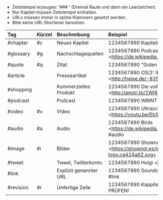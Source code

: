- Zeitstempel erzeugen: '### ' (Dreimal Raute und dann ein Leerzeichen).
- Nur Kapitel müssen Zeitstempel enthalten.
- URLs müssen immer in spitze Klammern gesetzt werden.
- Bitte keine URL-Shortener benutzen.

| Tag | Kürzel | Beschreibung | Beispiel |
|:-------|:----|:-------------|:---------|
|#chapter|#c|Neues Kapitel|1234567890 Kapitelname #c|
|#glossary|#g|Nachschlagequellen|1234567890 Podcasting \<https://de.wikipedia.org/Podcasting> #g|
|#quote|#q|Zitat|1234567890 "Guten Morgen, Linus." (Tim) #q|
|#article||Presseartikel|1234567890 OS/2: IBM zeigt Merlin \<http://heise.de/-8352> #article|
|#shopping||Kommerzielles Produkt|1234567890 Die vollkommene Ehe \<http://amzn.to/1Wj8mQp> #shopping|
|#podcast||Podcast|1234567890 WRINT \<http://wrint.de> #podcast|
|#video|#v|Video|1234567890 Ultraschall \<https://youtu.be/Eb5o6WAQHQ4> #video|
|#audio|#a|Audio|1234567890 Birds \<https://de.wikipedia.org/wiki/Datei:Birds_Polyphonic.ogg> #audio|
|#image|#i|Bilder|1234567890 Shownot.es Logo \<https://shownot.es/images/shownotes-logo.ca414a62.svg> #image|
|#tweet||Tweet, Twitterkonto|1234567890 Holgi \<https://twitter.com/holgi> #tweet|
|#link||Explizit genannter URL|1234567890 Soundcloud \<https://soundcloud.com/> #link|
|#revision|#r|Unfertige Zeile|1234567890 Kappitelname #c #r RECHTSCHREIBUNG PRÜFEN!|


